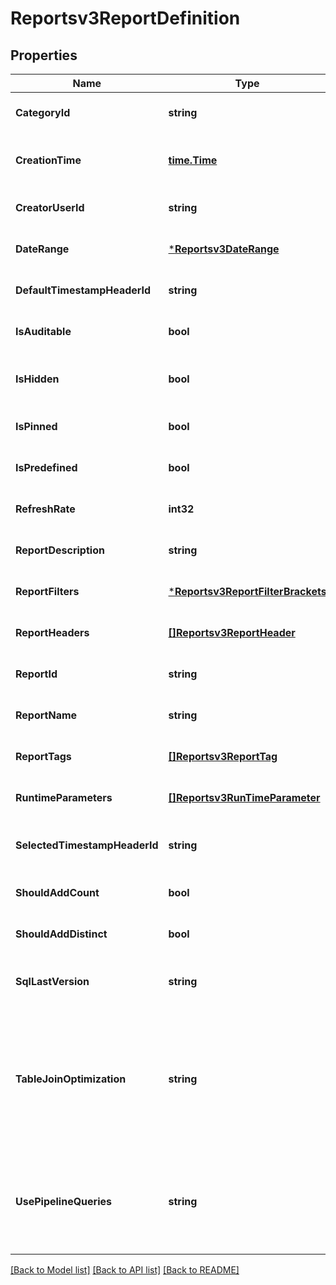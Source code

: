 # Reportsv3ReportDefinition

## Properties
Name | Type | Description | Notes
------------ | ------------- | ------------- | -------------
**CategoryId** | **string** | Unique category ID. | [optional] [default to null]
**CreationTime** | [**time.Time**](time.Time.md) | The report&#x27;s cration time in format YYYY-MM-DDTHH:mm:ss.sssZ. | [optional] [default to null]
**CreatorUserId** | **string** | An identifier for the creator of the report. | [optional] [default to null]
**DateRange** | [***Reportsv3DateRange**](reportsv3DateRange.md) |  | [optional] [default to null]
**DefaultTimestampHeaderId** | **string** | The default timestamp header id. | [optional] [default to null]
**IsAuditable** | **bool** | If a report is auditable. | [optional] [default to null]
**IsHidden** | **bool** | The is hidden true when report should be showed to the user. | [optional] [default to null]
**IsPinned** | **bool** | Is pinned report. | [optional] [default to null]
**IsPredefined** | **bool** | If a report is predefined. | [optional] [default to null]
**RefreshRate** | **int32** | Report refresh rate. | [optional] [default to null]
**ReportDescription** | **string** | Report description. | [optional] [default to null]
**ReportFilters** | [***Reportsv3ReportFilterBrackets**](reportsv3ReportFilterBrackets.md) |  | [optional] [default to null]
**ReportHeaders** | [**[]Reportsv3ReportHeader**](reportsv3ReportHeader.md) | Selected headers for the report. | [optional] [default to null]
**ReportId** | **string** | The report ID. | [optional] [default to null]
**ReportName** | **string** | Report name. | [optional] [default to null]
**ReportTags** | [**[]Reportsv3ReportTag**](reportsv3ReportTag.md) | Report tags. | [optional] [default to null]
**RuntimeParameters** | [**[]Reportsv3RunTimeParameter**](reportsv3RunTimeParameter.md) | Report runtime parameters. | [optional] [default to null]
**SelectedTimestampHeaderId** | **string** | The selected timestamp header id- in case the user override the default. | [optional] [default to null]
**ShouldAddCount** | **bool** | Add \&quot;count\&quot; statement or not. | [optional] [default to null]
**ShouldAddDistinct** | **bool** | Add \&quot;distinct\&quot; statement or not. | [optional] [default to null]
**SqlLastVersion** | **string** | SQL Last Version -  Last version of GI when the query was generated. | [optional] [default to null]
**TableJoinOptimization** | **string** | optional : table join optimization - optimized the join operation to enhance the performance. the value can be empty, false or true. if the value is empty then the global setting will be used. | [optional] [default to null]
**UsePipelineQueries** | **string** | Optional: disable or enable the pipeline queries the value can be empty, false or true. if the value is empty then the global setting will be used. | [optional] [default to null]

[[Back to Model list]](../README.md#documentation-for-models) [[Back to API list]](../README.md#documentation-for-api-endpoints) [[Back to README]](../README.md)

